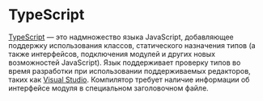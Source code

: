 # TypeScript

[TypeScript](http://www.typescriptlang.org/) — это надмножество языка JavaScript, добавляющее поддержку использования классов, статического назначения типов (а также интерфейсов, подключения модулей и других новых возможностей JavaScript). Язык поддерживает проверку типов во время разработки при использовании поддерживаемых редакторов, таких как [Visual Studio](https://code.visualstudio.com/). Компилятор требует наличие информации об интерфейсе модуля в специальном заголовочном файле.